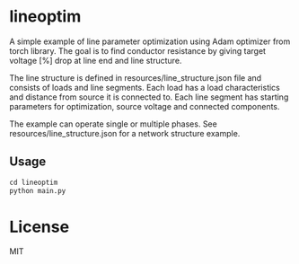 # lineoptim

A simple example of line parameter optimization using Adam optimizer from torch library.
The goal is to find conductor resistance by giving target voltage [%] drop at line end and line structure.

The line structure is defined in resources/line_structure.json file and consists of loads and line segments.
Each load has a load characteristics and distance from source it is connected to.
Each line segment has starting parameters for optimization, source voltage and connected components.

The example can operate single or multiple phases.
See resources/line_structure.json for a network structure example.

## Usage
```python
cd lineoptim
python main.py
```

# License
MIT

